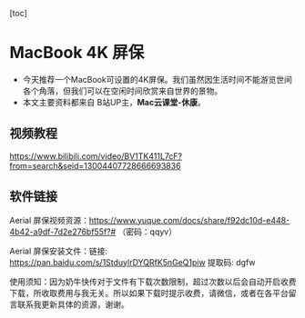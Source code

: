[toc]
#  MacBook 4K 屏保

- 今天推荐一个MacBook可设置的4K屏保。我们虽然因生活时间不能游览世间各个角落，但我们可以在空闲时间欣赏来自世界的景物。
- 本文主要资料都来自 B站UP主，**Mac云课堂-休康**。

## 视频教程
https://www.bilibili.com/video/BV1TK411L7cF?from=search&seid=13004407728666693836
## 软件链接
Aerial 屏保视频资源：https://www.yuque.com/docs/share/f92dc10d-e448-4b42-a9df-7d2e276bf55f?#    （密码：qqyv） 

Aerial 屏保安装文件：链接: https://pan.baidu.com/s/1StduylrDYQRfK5nGeQ1piw 提取码: dgfw

使用须知：因为奶牛快传对于文件有下载次数限制，超过次数以后会自动开启收费下载，所收取费用与我无关。所以如果下载时提示收费，请微信，或者在各平台留言联系我更新具体的资源，谢谢。